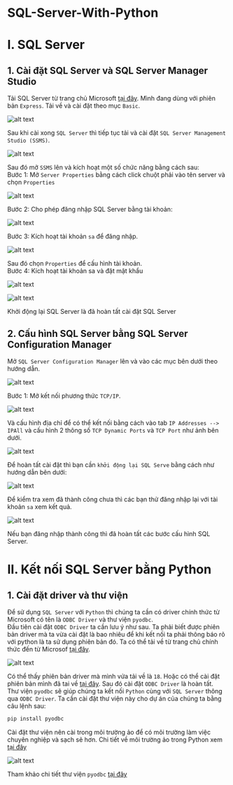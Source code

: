 # SQL-Server-With-Python

# I. SQL Server

## 1. Cài đặt SQL Server và SQL Server Manager Studio
Tải SQL Server từ trang chủ Microsoft [tại đây](https://www.microsoft.com/en-us/sql-server/sql-server-downloads). Mình đang dùng với phiên bản `Express`. Tải về và cài đặt theo mục `Basic`.  

![alt text](Image/download_sqlserver.png)

Sau khi cài xong `SQL Server` thì tiếp tục tải và cài đặt `SQL Server Management Studio (SSMS)`.  

![alt text](Image/download_ssms.png)

Sau đó mở `SSMS` lên và kích hoạt một số chức năng bằng cách sau:  
Bước 1: Mở `Server Properties` bằng cách click chuột phải vào tên server và chọn `Properties`  

![alt text](Image/open_server_properties.png)

Bước 2: Cho phép đăng nhập SQL Server bằng tài khoản:  

![alt text](Image/active_SQL_login.png)

Bước 3: Kích hoạt tài khoản `sa` để đăng nhập.  

![alt text](Image/open_properties_sa_account.png)

Sau đó chọn `Properties` để cấu hình tài khoản.  
Bước 4: Kích hoạt tài khoản sa và đặt mật khẩu  

![alt text](Image/enable_sa_account.png)

![alt text](Image/set_password_sa_account.png)

Khởi động lại SQL Server là đã hoàn tất cài đặt SQL Server

## 2. Cấu hình SQL Server bằng SQL Server Configuration Manager

Mở `SQL Server Configuration Manager` lên và vào các mục bên dưới theo hướng dẫn.  

![alt text](Image/open_sql_server_configuration_manager.png)

Bước 1: Mở kết nối phương thức `TCP/IP`.  

![alt text](Image/enable_tcpip_sqlserrver.png)

Và cấu hình địa chỉ để có thể kết nối bằng cách vào tab `IP Addresses --> IPAll` và cấu hình 2 thông số `TCP Dynamic Ports` và `TCP Port` như ảnh bên dưới.    

![alt text](Image/configuration_ip_addresses_sql_server.png)

Để hoàn tất cài đặt thì bạn cần `khởi động lại SQL Serve` bằng cách như hướng dẫn bên dưới:  

![alt text](Image/restart_SQL_Server.png)

Để kiểm tra xem đã thành công chưa thì các bạn thử đăng nhập lại với tài khoản `sa` xem kết quả.  

![alt text](Image/login_ssms_use_sa_account.png)

Nếu bạn đăng nhập thành công thì đã hoàn tất các bước cấu hình SQL Server.  

# II. Kết nối SQL Server bằng Python

## 1. Cài đặt driver và thư viện

Để sử dụng `SQL Server` với `Python` thì chúng ta cần có driver chính thức từ Microsoft có tên là `ODBC Driver` và thư viện `pyodbc`.  
Đầu tiên cài đặt `ODBC Driver` ta cần lưu ý như sau. Ta phải biết được phiên bản driver mà ta vừa cài đặt là bao nhiêu để khi kết nối ta phải thông báo rõ với python là ta sử dụng phiên bản đó. Ta có thể tải về từ trang chủ chính thức đến từ Microsof [tại đây](https://learn.microsoft.com/en-us/sql/connect/odbc/download-odbc-driver-for-sql-server?view=sql-server-ver16).  

![alt text](Image/download_odbc_driver.png)

Có thể thấy phiên bản driver mà mình vửa tải về là `18`. Hoặc có thể cài đặt phiên bản mình đã tai về [tại đây](Setup/msodbcsql.msi). Sau đó cài đặt `ODBC Driver` là hoàn tất.  
Thư viện `pyodbc` sẽ giúp chúng ta kết nối `Python` cùng với `SQL Server` thông qua `ODBC Driver`. Ta cần cài đặt thư viện này cho dự án của chúng ta bằng câu lệnh sau:  

```python
pip install pyodbc
```
Cài đặt thư viện nên cài trong môi trường ảo để có môi trường làm việc chuyên nghiệp và sạch sẽ hơn. Chi tiết về môi trường ảo trong Python xem [tại đây](https://github.com/NguyenDucQuan12/virtual_environment_python)

![alt text](Image/install_pyodbc_using_pip.png)

Tham khảo chi tiết thư viện `pyodbc` [tại đây](https://pypi.org/project/pyodbc/)